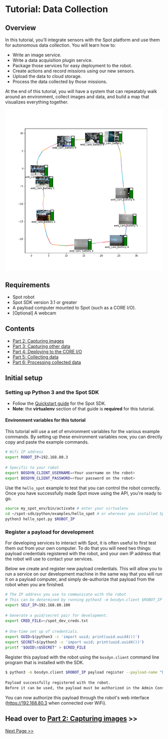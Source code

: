 <!--
Copyright (c) 2023 Boston Dynamics, Inc.  All rights reserved.

Downloading, reproducing, distributing or otherwise using the SDK Software
is subject to the terms and conditions of the Boston Dynamics Software
Development Kit License (20191101-BDSDK-SL).
-->

<script type="text/javascript" src="video_play_at_scroll.js"></script>
<link rel="stylesheet" type="text/css" href="tutorial.css">
<link href="prism.css" rel="stylesheet" />
<script src="prism.js"></script>

# Tutorial: Data Collection

## Overview

In this tutorial, you’ll integrate sensors with the Spot platform and use them for autonomous data collection. You will learn how to:

- Write an image service.
- Write a data acquisition plugin service.
- Package those services for easy deployment to the robot.
- Create actions and record missions using our new sensors.
- Upload the data to cloud storage.
- Process the data collected by those missions.

At the end of this tutorial, you will have a system that can repeatably walk around an environment, collect images and data, and build a map that visualizes everything together.

![Map with images](img/map1.png)

## Requirements

- Spot robot
- Spot SDK version 3.1 or greater
- A payload computer mounted to Spot (such as a CORE I/O).
- [Optional] A webcam

## Contents

- [Part 2: Capturing images](daq2.md)
- [Part 3: Capturing other data](daq3.md)
- [Part 4: Deploying to the CORE I/O](daq4.md)
- [Part 5: Collecting data](daq5.md)
- [Part 6: Processing collected data](daq6.md)

## Initial setup

### Setting up Python 3 and the Spot SDK

<ul>
    <li>Follow the <a href="https://dev.bostondynamics.com/docs/python/quickstart">Quickstart guide</a> for the Spot SDK.</li>
    <li><strong>Note</strong>: the <strong>virtualenv</strong> section of that guide is <strong>required</strong> for this tutorial.
</ul>

#### Environment variables for this tutorial

This tutorial will use a set of environment variables for the various example commands. By setting up these environment variables now, you can directly copy and paste the example commands.

```sh
# Wifi IP address
export ROBOT_IP=192.168.80.3

# Specific to your robot
export BOSDYN_CLIENT_USERNAME=<Your username on the robot>
export BOSDYN_CLIENT_PASSWORD=<Your password on the robot>
```

Use the `hello_spot` example to test that you can control the robot correctly.
Once you have successfully made Spot move using the API, you're ready to go.

```sh
source my_spot_env/bin/activate # enter your virtualenv
cd ~/spot-sdk/python/examples/hello_spot # or wherever you installed Spot SDK
python3 hello_spot.py $ROBOT_IP
```

### Register a payload for development

For developing services to interact with Spot, it is often useful to first test them out from your own computer. To do that you will need two things: payload credentials registered with the robot, and your own IP address that the robot will use to contact your services.

Below we create and register new payload credentials. This will allow you to run a service on our development machine in the same way that you will run it on a payload computer, and simply de-authorize that payload from the robot when you are finished.

```sh
# The IP address you use to communicate with the robot
# This can be determined by running python3 -m bosdyn.client $ROBOT_IP self-ip
export SELF_IP=192.168.80.100

# Generate a guid/secret pair for development.
export CRED_FILE=~/spot_dev_creds.txt

# One-time set up of credentials.
export GUID=$(python3 -c 'import uuid; print(uuid.uuid4())')
export SECRET=$(python3 -c 'import uuid; print(uuid.uuid4())')
printf "$GUID\n$SECRET" > $CRED_FILE
```

Register this payload with the robot using the `bosdyn.client` command line program that is installed with the SDK.

```sh
$ python3 -m bosdyn.client $ROBOT_IP payload register --payload-name "Dev Payload" --payload-guid $GUID --payload-secret $SECRET

Payload successfully registered with the robot.
Before it can be used, the payload must be authorized in the Admin Console.
```

You can now authorize this payload through the robot's web interface (https://192.168.80.3 when connected over WiFi).

## Head over to [Part 2: Capturing images](daq2.md) >>

[Next Page >>](daq2.md)
